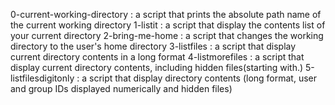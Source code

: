 0-current-working-directory 
: a script that prints the absolute path name of the current working directory
1-listit
: a script that display the contents list of your current directory
2-bring-me-home
: a script that changes the working directory to the user's home directory
3-listfiles
: a script that display current directory contents in a long format
4-listmorefiles
: a script that display current directory contents, including hidden files(starting with.)
5-listfilesdigitonly
: a script that display directory contents (long format, user and group IDs displayed numerically and hidden files)
